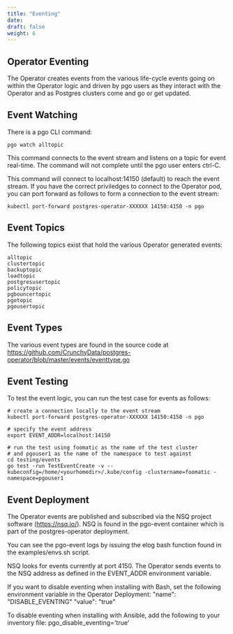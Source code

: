 ```yaml
---
title: "Eventing"
date:
draft: false
weight: 6
---
```


## Operator Eventing

The Operator creates events from the various life-cycle
events going on within the Operator logic and driven
by pgo users as they interact with the Operator and as
Postgres clusters come and go or get updated.

## Event Watching

There is a pgo CLI command:

    pgo watch alltopic

This command connects to the event stream and listens
on a topic for event real-time.  The command will not
complete until the pgo user enters ctrl-C.

This command will connect to localhost:14150 (default) to reach the
event stream.  If you have the correct priviledges
to connect to the Operator pod, you can port forward
as follows to form a connection to the event stream:

    kubectl port-forward postgres-operator-XXXXXX 14150:4150 -n pgo

## Event Topics

The following topics exist that hold the various Operator
generated events:

    alltopic
    clustertopic
    backuptopic
    loadtopic
    postgresusertopic
    policytopic
    pgbouncertopic
    pgotopic
    pgousertopic

## Event Types

The various event types are found in the source code at
https://github.com/CrunchyData/postgres-operator/blob/master/events/eventtype.go

## Event Testing

To test the event logic, you can run the test case for
events as follows:


    # create a connection locally to the event stream
    kubectl port-forward postgres-operator-XXXXXX 14150:4150 -n pgo

    # specify the event address
    export EVENT_ADDR=localhost:14150

    # run the test using foomatic as the name of the test cluster
    # and pgouser1 as the name of the namespace to test against
    cd testing/events
    go test -run TestEventCreate -v --kubeconfig=/home/<yourhomedir>/.kube/config -clustername=foomatic -namespace=pgouser1


## Event Deployment

The Operator events are published and subscribed via the NSQ
project software (https://nsq.io/).  NSQ is found in the pgo-event
container which is part of the postgres-operator deployment.

You can see the pgo-event logs by issuing the elog bash function
found in the examples/envs.sh script.

NSQ looks for events currently at port 4150.  The Operator sends
events to the NSQ address as defined in the EVENT_ADDR environment
variable.

If you want to disable eventing when installing with Bash, set the following
environment variable in the Operator Deployment:
    "name": "DISABLE_EVENTING"
    "value": "true"

To disable eventing when installing with Ansible, add the following to
your inventory file:
    pgo_disable_eventing='true'
